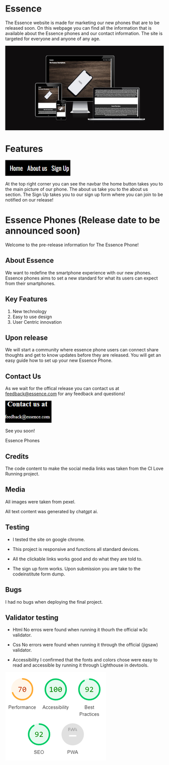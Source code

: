 # Essence #
The Essence website is made for marketing our new phones that are to be released soon.
On this webpage you can find all the information that is available about the Essence phones and our contact information.
The site is targeted for everyone and anyone of any age.

![](assets/images/responsive.png)

# Features #
![](assets/images/navbar.png)


At the top right corner you can see the navbar 
the home button takes you to the main picture of our phone.
The about us take you to the about us section.
The Sign Up takes you to our sign up form where you can join to be notified on our release!

# Essence Phones (Release date to be announced soon) #

Welcome to the pre-release information for The Essence Phone! 

## About Essence ##
We want to redefine the smartphone experience with our new phones. Essence phones aims to set a new standard for what its users can expect from their smartphones.

## Key Features ##
1. New technology
2. Easy to use design
3. User Centric innovation

## Upon release ##
We will start a community where essence phone users can connect share thoughts and get to know updates before they are released.
You will get an easy guide how to set up your new Essence Phone.

## Contact Us ##
As we wait for the offical release you can contact us at feedback@essence.com for any feedback and questions!


![](assets/images/Contact.png)

See you soon!

Essence Phones


## Credits ##
The code content to make the social media links was taken from the CI Love Running project.

## Media ##
All images were taken from pexel.

All text content was generated by chatgpt ai.

## Testing ##
* I tested the site on google chrome.

* This project is responsive and functions all standard devices.

* All the clickable links works good and do what they are told to.

* The sign up form works. Upon submission you are take to the codeinstitute form dump.

## Bugs ##

I had no bugs when deploying the final project.

## Validator testing ##

* Html
No erros were found when running it thourh the official w3c validator.

* Css
No errors were found when running it through the official (jigsaw) validator.

* Accessibility 
I confirmed that the fonts and colors chose were easy to read and accessible by running it through Lighthouse in devtools.


![](assets/images/Lighthouse.png)

